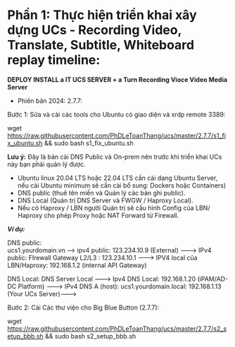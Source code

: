 # Phần 1: Thực hiện triển khai xây dựng UCs - Recording Video, Translate, Subtitle, Whiteboard replay timeline:

****DEPLOY INSTALL a IT UCS SERVER + a Turn Recording Vioce Video Media Server****

- Phiên bản 2024: 2.7.7:

Bước 1: Sửa và cài các tools cho Ubuntu có giao diện và xrdp remote 3389:

wget https://raw.githubusercontent.com/PhDLeToanThang/ucs/master/2.7.7/s1_fix_ubuntu.sh && sudo bash s1_fix_ubuntu.sh

**Lưu ý:** Đây là bản cài DNS Public và On-prem nên trước khi triển khai UCs này bạn phải quản lý được.
- Ubuntu linux 20.04 LTS hoặc 22.04 LTS cần cài dạng Ubuntu Server, nếu cài Ubuntu minimum sẽ cần cài bổ sung: Dockers hoặc Containers)
- DNS public (thuê tên miền và Quản lý các bản ghi public).
- DNS Local (Quản trị DNS Server và FWGW / Haproxy Local).
- Nếu có Haproxy / LBN người Quản trị sẽ cấu hình Config của LBN/ Haproxy cho phép Proxy hoặc NAT Forward từ Firewall.

***Ví dụ:***

DNS public:  
   ucs1.yourdomain.vn --> ipv4 public: 123.234.10.9 (External)  ---> IPv4 public: FIrewall Gateway L2/L3 :   123.234.10.1 ---> IPV4 local của LBN/Haproxy: 192.168.1.2 (internal API Gateway)

DNS Local:
    DNS Server Local ---> Ipv4 DNS Local: 192.168.1.20 (iPAM/AD-DC Platform) ---> IPv4 DNS A (host): ucs1.yourdomain.local: 192.168.1.13 (Your UCs Server)---> 

Bước 2: Cài Các thư viện cho Big Blue Button (2.7.7):

wget https://raw.githubusercontent.com/PhDLeToanThang/ucs/master/2.7.7/s2_setup_bbb.sh && sudo bash s2_setup_bbb.sh 

